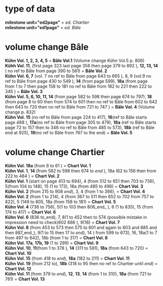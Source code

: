 # type of data

**milestone unit="ed2page"** = _ed. Chartier_   
**milestone unit="ed1page"** = _ed. Bâle_

# volume change Bâle
**Kühn Vol. 1, 2, 3, 4, 5** = **Bâle Vol.1** (Volume change Kühn Vol.5 p. 806)  
**Kühh Vol. 11**, (first page 323 last page 356 then page 379 to 892 ), **12, 13, 14** ( no ref to Bâle from page 390 to 581) = **Bâle Vol. 2**  
**Kühn Vol. 6, 7** (vol. 7 no ref to Bâle from page 643 to 665 ), 8, 9 (vol.9 no ref to Bâle from page 430 to  549 ), **14** (from page 599), **18a** (from page from 1 to 7 then page 158 to 181 no ref to Bâle from 182 to 221 then 222 to 345  ) = **Bâle Vol. 3**  
**Kühn Vol. 5, 6, 10, 11, 14** (from page 582 to 598 then page 674 to 797), **18** (from page 8 to 60 then from 574 to 601 then no ref to Bâle from 602 to 642 then 643 to 720 then no ref to Bâle from 721 to 747 ) = **Bâle Vol. 4** (Volume change p. 832)  
**Kühn Vol. 15** (no ref to Bâle from page 224 to 417), **16**(ref to Bâle starts page 488 ), **17a**(no ref to Bâle from page 305 to 479), **18a** (ref ro Bâle starts page 72 to 157 then to 346 no ref to Bâle from 485 to 573), **18b** (ref to Bâle end at 925),  **19**(no ref to Bâle from 767 to the end) =  **Bâle Vol. 5**

# volume change Chartier
**Kühn Vol. 18a** (from 8 to 61 ) = **Chart Vol. 1**  
**Kühn Vol. 1**, **14** (from 582 to 598 then 674 to _end_ ), 18a (62 to 156 then from 222 to 484 ) = **Chart Vol. 2**  
**Kühn Vol. 1** (start on page 413 to 694), 4 (from 512 to 651 then 703 to 736), 5(from 104 to 148), 15 (1 to 173), 18a (from 485 to 496) = **Chart Vol. 3**  
**Kühn Vol. 2** (from 215 to 908 _end_), 3, 4 (from 1 to 366),  = **Chart Vol. 4**  
**Kühn Vol. 2** (from 1 to 214), 4 (from 367 to 511 then 652 to 702 from 757 to 822), 5 (149 to 805, 18a (from 158 to 181) = **Chart Vol. 5**  
**Kühn Vol. 4** (736 to 756), 5(1 to 103 then 806_end_ ), 6 (1 to 835), 15 (from 174 to 417) = **Chart Vol. 6**  
**Kühn Vol. 6** (836 to_end), 7, 8(1 to 452 then to 574 (possible mistake in impression need to check)602 886 ), 9(16) = **Chart Vol. 7**  
**Kühn Vol. 8** (from 453 to 573 then 575 to 601 and again to 603 and 885 and then 887_end_), 9(1 to 15 then 17 to _end_), 14 ( from 599 to 673), 16, 18a(1 to 7 from 497 to 642), 18b (from 1 to 317) = **Chart Vol. 8**  
**Kühn Vol. 17a**, **17b, 19** (1 to 299) = **Chart Vol. 9**  
**Kühn Vol. 10**, **11**(from 1 to 378 ), **14** (311 to 581), **18a** (from 643 to 720) = **Chart Vol. 10**  
**Kühn Vol. 15** (from 418 to _end_), **18a** (182 to 211)  = **Chart Vol. 11**  
**Kühn Vol. 19** (from 212 to), **18b** (318 to 95 then no ref to Chartier until _end_)  = **Chart Vol. 12**  
**Kühn Vol. 11** (from 379 to _end_), **12**, **13**, **14** (from 1 to 310), **18a** (from 721 to 781) = **Chart Vol. 13**  
